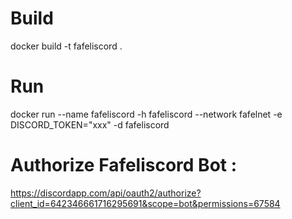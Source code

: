 # Build
docker build -t fafeliscord .

# Run
docker run --name fafeliscord -h fafeliscord --network fafelnet -e DISCORD_TOKEN="xxx" -d fafeliscord

# Authorize Fafeliscord Bot :
https://discordapp.com/api/oauth2/authorize?client_id=642346661716295691&scope=bot&permissions=67584